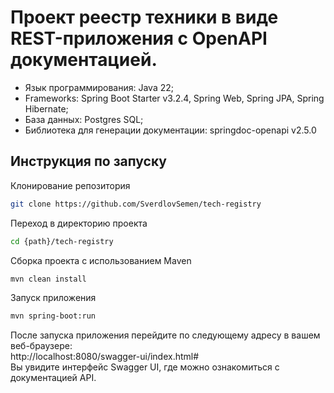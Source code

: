 # Проект реестр техники в виде REST-приложения с OpenAPI документацией.

- Язык программирования: Java 22;
- Frameworks: Spring Boot Starter v3.2.4, Spring Web, Spring JPA, Spring Hibernate;
- База данных: Postgres SQL;
- Библиотека для генерации документации: springdoc-openapi v2.5.0

## Инструкция по запуску
Клонирование репозитория  
```sh
git clone https://github.com/SverdlovSemen/tech-registry
```

Переход в директорию проекта
```sh
cd {path}/tech-registry
```

Сборка проекта с использованием Maven
```sh
mvn clean install
```

Запуск приложения
```sh
mvn spring-boot:run
```

После запуска приложения перейдите по следующему адресу в вашем веб-браузере:  
http://localhost:8080/swagger-ui/index.html#  
Вы увидите интерфейс Swagger UI, где можно ознакомиться с документацией API.
